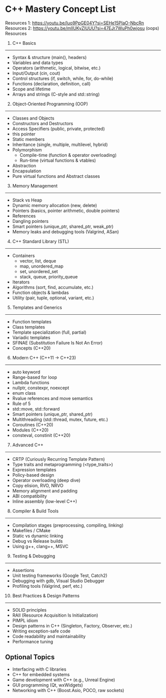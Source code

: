 C++ Mastery Concept List
=========================
Resources 1: https://youtu.be/Iuo9PpGE04Y?si=SEHe15PIaO-NbcRn
Resources 2: https://youtu.be/mlIUKyZIUUU?si=47EJr7WuPh0wjosu    (oops)
Resources 

1. C++ Basics
-------------
- Syntax & structure (main(), headers)
- Variables and data types
- Operators (arithmetic, logical, bitwise, etc.)
- Input/Output (cin, cout)
- Control structures (if, switch, while, for, do-while)
- Functions (declaration, definition, call)
- Scope and lifetime
- Arrays and strings (C-style and std::string)

2. Object-Oriented Programming (OOP)
-------------------------------------
- Classes and Objects
- Constructors and Destructors
- Access Specifiers (public, private, protected)
- this pointer
- Static members
- Inheritance (single, multiple, multilevel, hybrid)
- Polymorphism
  - Compile-time (function & operator overloading)
  - Run-time (virtual functions & vtables)
- Abstraction
- Encapsulation
- Pure virtual functions and Abstract classes

3. Memory Management
---------------------
- Stack vs Heap
- Dynamic memory allocation (new, delete)
- Pointers (basics, pointer arithmetic, double pointers)
- References
- Dangling pointers
- Smart pointers (unique_ptr, shared_ptr, weak_ptr)
- Memory leaks and debugging tools (Valgrind, ASan)

4. C++ Standard Library (STL)
------------------------------
- Containers
  - vector, list, deque
  - map, unordered_map
  - set, unordered_set
  - stack, queue, priority_queue
- Iterators
- Algorithms (sort, find, accumulate, etc.)
- Function objects & lambdas
- Utility (pair, tuple, optional, variant, etc.)

5. Templates and Generics
--------------------------
- Function templates
- Class templates
- Template specialization (full, partial)
- Variadic templates
- SFINAE (Substitution Failure Is Not An Error)
- Concepts (C++20)

6. Modern C++ (C++11 → C++23)
------------------------------
- auto keyword
- Range-based for loop
- Lambda functions
- nullptr, constexpr, noexcept
- enum class
- Rvalue references and move semantics
- Rule of 5
- std::move, std::forward
- Smart pointers (unique_ptr, shared_ptr)
- Multithreading (std::thread, mutex, future, etc.)
- Coroutines (C++20)
- Modules (C++20)
- consteval, constinit (C++20)

7. Advanced C++
----------------
- CRTP (Curiously Recurring Template Pattern)
- Type traits and metaprogramming (<type_traits>)
- Expression templates
- Policy-based design
- Operator overloading (deep dive)
- Copy elision, RVO, NRVO
- Memory alignment and padding
- ABI compatibility
- Inline assembly (low-level C++)

8. Compiler & Build Tools
--------------------------
- Compilation stages (preprocessing, compiling, linking)
- Makefiles / CMake
- Static vs dynamic linking
- Debug vs Release builds
- Using g++, clang++, MSVC

9. Testing & Debugging
-----------------------
- Assertions
- Unit testing frameworks (Google Test, Catch2)
- Debugging with gdb, Visual Studio Debugger
- Profiling tools (Valgrind, perf, etc.)

10. Best Practices & Design Patterns
-------------------------------------
- SOLID principles
- RAII (Resource Acquisition Is Initialization)
- PIMPL idiom
- Design patterns in C++ (Singleton, Factory, Observer, etc.)
- Writing exception-safe code
- Code readability and maintainability
- Performance tuning

Optional Topics
----------------
- Interfacing with C libraries
- C++ for embedded systems
- Game development with C++ (e.g., Unreal Engine)
- GUI programming (Qt, wxWidgets)
- Networking with C++ (Boost.Asio, POCO, raw sockets)
